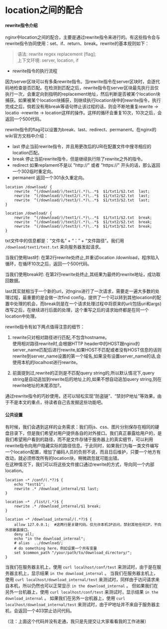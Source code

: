 # location之间的配合

#### rewrite指令介绍

nginx中location之间的配合，主要是通过rewrite指令来进行的。有这些指令会与rewrite指令协同使用：set、if、return、break。rewrite的基本规则如下：

> 语法:	rewrite regex replacement [flag];  
> 上下文环境:	server, location, if

* rewrite指令的执行流程

因为server区块可以有多条rewrite指令。当rewrite指令在server区块时，会逐代码地检查是否匹配。在检测到匹配之后，rewrite指令在server区块最先执行且仅执行一次，会重定向到指明的replacement地址，然后判断是否被某个location块捕获。如果被某个location块捕获，则继续执行location块中的rewrite指令，执行完成之后，倘若没有用break等语句停止该过程的话，则会不断地重复rewrite -> locatio ->rewrite -> location这样的操作。这样的循环会重复10次，10次之后，会返回一个500代码。

rewrite指令的flag可以设置为break、last、redirect、permanent。在nginx的wiki官方文档中介绍：
* last 停止当前rewrite指令，并且用更改后的URI在配置文件中搜寻相应的location匹配。
* break 停止当前rewrite指令，但是继续执行除了rewrite之外的指令。
* redirect 如果replament不是以 "http://" 或者 "https://" 开头的话，那么返回一个302临时重定向。
* permanent 返回一个301永久重定向。


```nginx
location /download/ {
    rewrite  ^(/download/)/text1/(.*)\..*$  $1/txt1/$2.txt  last;
    rewrite  ^(/download/)/text2/(.*)\..*$  $1/txt2/$2.txt  last;
    rewrite  ^(/download/)/text3/(.*)\..*$  $1/txt3/$2.txt  last;
}
```

```nginx
location /download/ {
    rewrite  ^(/download/)/text1/(.*)\..*$  $1/txt1/$2.txt  break;
    rewrite  ^(/download/)/text2/(.*)\..*$  $1/txt2/$2.txt  break;
    rewrite  ^(/download/)/text3/(.*)\..*$  $1/txt3/$2.txt  break;
}
```
txt文件中的信息都是：“文件名” + “：” + “文件路径”。我们用 `/download/text1/test.txt` 来向服务器发起请求。

当我们使用last时: 在第2行rewrite处终止,并重试location /download，程序陷入循环，在循环10次之后，返回一个500代码。  

当我们使用break时: 在第2行rewrite处终止,其结果为最终的rewrite地址，成功取回数据。

last其实就相当于一个新的url，对nginx进行了一次请求，需要走一遍大多数的处理过程，最重要的是会做一次find config，提供了一个可以转到其他location的配置中处理的机会，而break则是在一个请求处理过程中将原来的url(包括uri和args)改写之后，在继续进行后面的处理，这个重写之后的请求始终都是在同一个location中处理。


rewrite指令有如下两点值得注意的细节：
1. rewrite只对相对路径进行匹配,不包含hostname。  
使用相对路径rewrite时,会根据HTTP header中的HOST跟nginx的server_name匹配后进行rewrite,如果HOST不匹配或者没有HOST信息的话则rewrite到server_name设置的第一个域名,如果没有设置server_name的话,会使用本机的localhost进行rewrite。

2. 前面提到过,rewrite的正则是不匹配query string的,所以默认情况下,query string是自动追加到rewrite后的地址上的,如果不想自动追加query string,则在rewrite地址的末尾添加?。

通过rewrite指令的巧妙使用，还可以轻松实现“防盗链”、“禁封IP地址”等效果，由于不是本文的重点，待读者自己去发掘这些功能吧。

#### 公共设置

有时候，我们会遇到这样的业务需求：我们将js、css、图片分别保存在相同的硬盘目录下，但是我们希望对用户提供各自的对外接口。我们真正暴露给用户的，是我们希望用户看到的路径，而不是文件存储于服务器上的真实细节，可以利用rewrite指令向用户隐藏实际的路径信息。于此同时，如果我们为每一类文件编写一个location配置，增加了编码人员的负担不说，而且日后维护，只要一个地方有改动，就必须修改所有的location块，稍微疏忽就可能出错。  
在这种情况下，我们可以将这些文件接口通过rewrite的方式，导向同一个内部location。

```nginx
location ~* /conf/(.*?)$ {
    echo "test$1";
    rewrite .* /download_internal/$1 last;
}

location ~*  /list/(.*)$ {
    rewrite .* /download_internal/$1 break;
}

location ~* /download_internal/(.*?)$ {
    allow 127.0.0.1;  #这两行是关键代码，仅允许本机IP访问，禁封其他任何IP，不向外部暴露接口。
    deny all;
    echo "in the download_internal";
    # alias  ../download/;
    # do something here，例如设置一个共有变量
    set $common_path "/your/path/to/download_directory/";
}
```

当我们在服务器主机上，使用 `curl localhost/conf/test` 来测试时，由于是在服务器主机上，显示结果 `in the download_internal` 。
当我们在服务器主机上，使用 `curl localhost/download_internal/test` 来测试时，同样由于访问请求来自本机，所以仍然也可以正常显示 `in the download_internal` 。
但如果我们在另外一台机器上，使用 `curl localhost/conf/test` 来测试时，显示结果 `in the download_internal` 。
如果我们在另外一台机器上，使用 `curl localhost/download_internal/test` 来测试时，由于IP地址并不来自于服务器主机，会返回一个403禁止访问代码。

（注：上面这个代码并没有走通，我只是先提交让大家看看我的工作进展）
